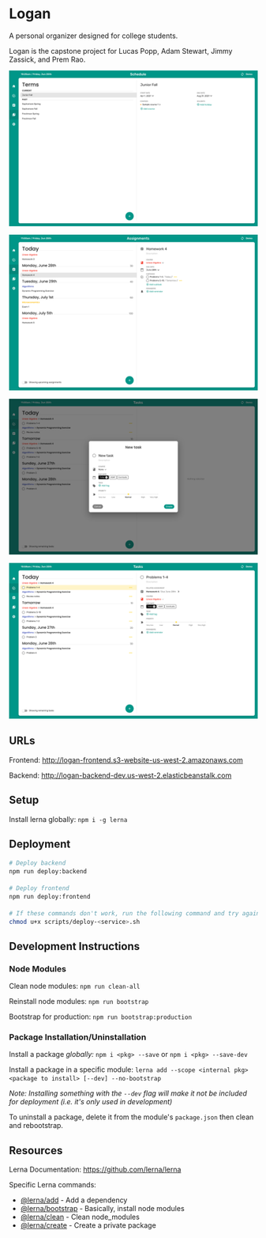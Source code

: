 # Logan

A personal organizer designed for college students.

Logan is the capstone project for Lucas Popp, Adam Stewart, Jimmy Zassick, and Prem Rao.

![Terms](./screenshots/Terms.png)

![Assignments overview](./screenshots/Assignments.png)

![New task](./screenshots/Newtask.png)

![Task and assignments](./screenshots/Tasks.png)

## URLs

Frontend: http://logan-frontend.s3-website-us-west-2.amazonaws.com

Backend: http://logan-backend-dev.us-west-2.elasticbeanstalk.com

## Setup

Install lerna globally: `npm i -g lerna`

## Deployment

```bash
# Deploy backend
npm run deploy:backend

# Deploy frontend
npm run deploy:frontend

# If these commands don't work, run the following command and try again
chmod u+x scripts/deploy-<service>.sh
```

## Development Instructions

### Node Modules

Clean node modules: `npm run clean-all`

Reinstall node modules: `npm run bootstrap`

Bootstrap for production: `npm run bootstrap:production`

### Package Installation/Uninstallation

Install a package _globally:_ `npm i <pkg> --save` or `npm i <pkg> --save-dev`

Install a package in a specific module: `lerna add --scope <internal pkg> <package to install> [--dev] --no-bootstrap`

*Note: Installing something with the `--dev` flag will make it not be included for deployment (i.e. it's only used in development)*

To uninstall a package, delete it from the module's `package.json` then clean and rebootstrap.

## Resources

Lerna Documentation: https://github.com/lerna/lerna

Specific Lerna commands:
- [@lerna/add](https://github.com/lerna/lerna/tree/master/commands/add#readme) - Add a dependency
- [@lerna/bootstrap](https://github.com/lerna/lerna/tree/master/commands/bootstrap#readme) - Basically, install node modules
- [@lerna/clean](https://github.com/lerna/lerna/tree/master/commands/clean#readme) - Clean node_modules
- [@lerna/create](https://github.com/lerna/lerna/tree/master/commands/create#readme) - Create a private package
